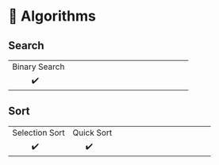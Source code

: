# 🎲 Algorithms

## Search

<table>
  <tr>
  <td>Binary Search</td>
  <td></td>
  <td></td>
  <td></td>
  </tr>
  <tr>
  <td>&nbsp&nbsp&nbsp&nbsp&nbsp&nbsp&nbsp&nbsp&nbsp✔️</td>
  <td>&nbsp&nbsp&nbsp&nbsp&nbsp&nbsp&nbsp&nbsp</td>
  <td>&nbsp&nbsp&nbsp&nbsp&nbsp&nbsp&nbsp️</td>
  <td>&nbsp&nbsp&nbsp&nbsp&nbsp&nbsp&nbsp&nbsp&nbsp&nbsp&nbsp&nbsp&nbsp&nbsp&nbsp&nbsp&nbsp&nbsp&nbsp&nbsp&nbsp&nbsp&nbsp&nbsp&nbsp&nbsp&nbsp&nbsp&nbsp&nbsp</td>
  </tr>
</table>

## Sort 
<table>
<tr>
  <td>Selection Sort</td>
  <td>Quick Sort</td>
  <td></td>
  <td></td>
  </tr>
  <tr>
  <td>&nbsp&nbsp&nbsp&nbsp&nbsp&nbsp&nbsp&nbsp&nbsp✔️</td>
  <td>&nbsp&nbsp&nbsp&nbsp&nbsp&nbsp✔️</td>
  <td>&nbsp&nbsp&nbsp&nbsp&nbsp&nbsp&nbsp️</td>
  <td>&nbsp&nbsp&nbsp&nbsp&nbsp&nbsp&nbsp&nbsp&nbsp&nbsp&nbsp&nbsp&nbsp&nbsp&nbsp&nbsp&nbsp&nbsp&nbsp&nbsp&nbsp&nbsp&nbsp&nbsp&nbsp&nbsp&nbsp&nbsp&nbsp&nbsp</td>
  </tr>
</table>
